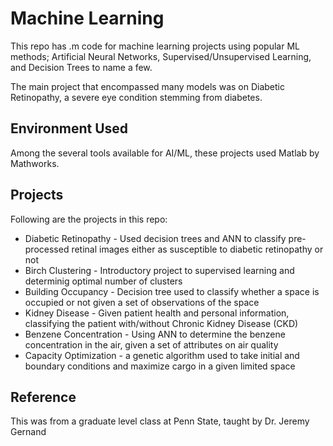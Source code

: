 # Machine Learning 

This repo has .m code for machine learning projects using popular ML methods; Artificial Neural Networks, Supervised/Unsupervised Learning, and Decision Trees to name a few. 

The main project that encompassed many models was on Diabetic Retinopathy, a severe eye condition stemming from diabetes.

## Environment Used

Among the several tools available for AI/ML, these projects used Matlab by Mathworks. 

## Projects 

Following are the projects in this repo: 

* Diabetic Retinopathy - Used decision trees and ANN to classify pre-processed retinal images either as susceptible to diabetic retinopathy or not
* Birch Clustering - Introductory project to supervised learning and determinig optimal number of clusters
* Building Occupancy - Decision tree used to classify whether a space is occupied or not given a set of observations of the space
* Kidney Disease - Given patient health and personal information, classifying the patient with/without Chronic Kidney Disease (CKD)
* Benzene Concentration - Using ANN to determine the benzene concentration in the air, given a set of attributes on air quality
* Capacity Optimization - a genetic algorithm used to take initial and boundary conditions and maximize cargo in a given limited space

## Reference

This was from a graduate level class at Penn State, taught by Dr. Jeremy Gernand  


